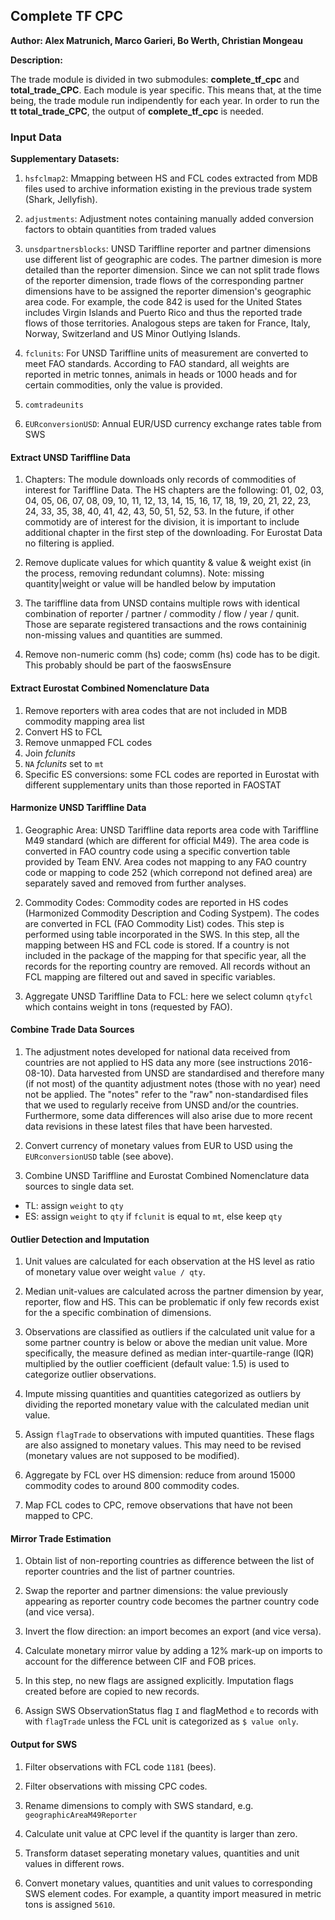 ## Complete TF CPC

**Author: Alex Matrunich, Marco Garieri, Bo Werth, Christian Mongeau**

**Description:**

The trade module is divided in two submodules: **complete\_tf\_cpc** and
**total\_trade\_CPC**. Each module is year specific. This means that, at the
time being, the trade module run indipendently for each year. In order to
run the **tt total\_trade\_CPC**, the output of **complete\_tf\_cpc** is
needed.






### Input Data

**Supplementary Datasets:**

1. `hsfclmap2`: Mmapping between HS and FCL codes extracted from MDB files
used to archive information existing in the previous trade system (Shark,
Jellyfish).

2. `adjustments`: Adjustment notes containing manually added conversion
factors to obtain quantities from traded values

3. `unsdpartnersblocks`: UNSD Tariffline reporter and partner dimensions use
different list of geographic are codes. The partner dimesion is more
detailed than the reporter dimension. Since we can not split trade flows of
the reporter dimension, trade flows of the corresponding partner dimensions
have to be assigned the reporter dimension's geographic area code. For
example, the code 842 is used for the United States includes Virgin Islands
and Puerto Rico and thus the reported trade flows of those territories.
Analogous steps are taken for France, Italy, Norway, Switzerland and US
Minor Outlying Islands.

4. `fclunits`: For UNSD Tariffline units of measurement are converted to
meet FAO standards. According to FAO standard, all weights are reported in
metric tonnes, animals in heads or 1000 heads and for certain commodities,
only the value is provided.

5. `comtradeunits`

5. `EURconversionUSD`: Annual EUR/USD currency exchange rates table from SWS




#### Extract UNSD Tariffline Data

1. Chapters: The module downloads only records of commodities of interest for Tariffline
Data. The HS chapters are the following: 01, 02, 03, 04, 05, 06, 07, 08, 09,
10, 11, 12, 13, 14, 15, 16, 17, 18, 19, 20, 21, 22, 23, 24, 33, 35, 38, 40,
41, 42, 43, 50, 51, 52, 53. In the future, if other commotidy are of
interest for the division, it is important to include additional chapter in
the first step of the downloading. For Eurostat Data no filtering is
applied.



2. Remove duplicate values for which quantity & value & weight exist
(in the process, removing redundant columns). Note: missing quantity|weight
or value will be handled below by imputation



3. The tariffline data from UNSD contains multiple rows with identical
combination of reporter / partner / commodity / flow / year / qunit. Those
are separate registered transactions and the rows containinig non-missing
values and quantities are summed.



4. Remove non-numeric comm (hs) code; comm (hs) code has to be digit.
This probably should be part of the faoswsEnsure



#### Extract Eurostat Combined Nomenclature Data

1. Remove reporters with area codes that are not included in MDB commodity
mapping area list
2. Convert HS to FCL
3. Remove unmapped FCL codes
4. Join *fclunits*
5. `NA` *fclunits* set to `mt`
6. Specific ES conversions: some FCL codes are reported in Eurostat
with different supplementary units than those reported in FAOSTAT





#### Harmonize UNSD Tariffline Data

1. Geographic Area: UNSD Tariffline data reports area code with Tariffline M49 standard
(which are different for official M49). The area code is converted in FAO
country code using a specific convertion table provided by Team ENV. Area
codes not mapping to any FAO country code or mapping to code 252 (which
correpond not defined area) are separately saved and removed from further
analyses.

2. Commodity Codes: Commodity codes are reported in HS
codes (Harmonized Commodity Description and Coding Systpem). The codes
are converted in FCL (FAO Commodity List) codes. This step is performed
using table incorporated in the SWS. In this step, all the mapping between
HS and FCL code is stored. If a country is not included in the package of
the mapping for that specific year, all the records for the reporting
country are removed. All records without an FCL mapping are filtered out and
saved in specific variables.








3. Aggregate UNSD Tariffline Data to FCL: here we select column `qtyfcl`
which contains weight in tons (requested by FAO).



#### Combine Trade Data Sources

1. The adjustment notes developed for national data received from countries
are not applied to HS data any more (see instructions 2016-08-10). Data
harvested from UNSD are standardised and therefore many (if not most) of the
quantity adjustment notes (those with no year) need not be applied. The
"notes" refer to the "raw" non-standardised files that we used to regularly
receive from UNSD and/or the countries. Furthermore, some data differences
will also arise due to more recent data revisions in these latest files that
have been harvested.



2. Convert currency of monetary values from EUR to USD using the
`EURconversionUSD` table (see above).



3. Combine UNSD Tariffline and Eurostat Combined Nomenclature data sources
 to single data set.
 - TL: assign `weight` to `qty`
 - ES: assign `weight` to `qty` if `fclunit` is equal to `mt`, else keep `qty`



#### Outlier Detection and Imputation
1. Unit values are calculated for each observation at the HS level as ratio
of monetary value over weight `value / qty`.

2. Median unit-values are calculated across the partner dimension by year,
reporter, flow and HS. This can be problematic if only few records exist for
the a specific combination of dimensions.



3. Observations are classified as outliers if the calculated unit value for
a some partner country is below or above the median unit value. More
specifically, the measure defined as median inter-quartile-range (IQR)
multiplied by the outlier coefficient (default value: 1.5) is used to
categorize outlier observations.



4. Impute missing quantities and quantities categorized as outliers by
dividing the reported monetary value with the calculated median unit value.

5. Assign `flagTrade` to observations with imputed quantities. These flags
are also assigned to monetary values. This may need to be revised (monetary
values are not supposed to be modified).

6. Aggregate by FCL over HS dimension: reduce from around 15000 commodity
codes to around 800 commodity codes.

7. Map FCL codes to CPC, remove observations that have not been mapped to
CPC.



#### Mirror Trade Estimation

1. Obtain list of non-reporting countries as difference between the list of
reporter countries and the list of partner countries.

2. Swap the reporter and partner dimensions: the value previously appearing
as reporter country code becomes the partner country code (and vice versa).

3. Invert the flow direction: an import becomes an export (and vice versa).

4. Calculate monetary mirror value by adding a 12% mark-up on imports to
account for the difference between CIF and FOB prices.

5. In this step, no new flags are assigned explicitly. Imputation flags
created before are copied to new records.



6. Assign SWS ObservationStatus flag `I` and flagMethod `e` to records with
with `flagTrade` unless the FCL unit is categorized as `$ value only`.



#### Output for SWS

1. Filter observations with FCL code `1181` (bees).

2. Filter observations with missing CPC codes.

3. Rename dimensions to comply with SWS standard, e.g. `geographicAreaM49Reporter`

4. Calculate unit value at CPC level if the quantity is larger than zero.



4. Transform dataset seperating monetary values, quantities and unit values
in different rows.

5. Convert monetary values, quantities and unit values to corresponding SWS
element codes. For example, a quantity import measured in metric tons is
assigned `5610`.



